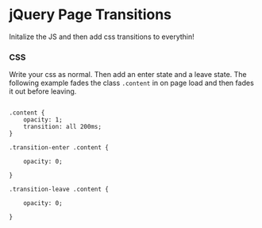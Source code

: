 # jQuery Page Transitions
Initalize the JS and then add css transitions to everythin!

### CSS
Write your css as normal. Then add an enter state and a leave state.
The following example fades the class `.content` in on page load and then fades it out before leaving.

```

.content {
    opacity: 1;
    transition: all 200ms;
}

.transition-enter .content {

    opacity: 0;

}

.transition-leave .content {

    opacity: 0;

}
```
